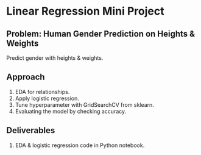 # Linear Regression Mini Project


## Problem: Human Gender Prediction on Heights & Weights
Predict gender with heights & weights.


## Approach
1. EDA for relationships.
2. Apply logistic regression.
3. Tune hyperparameter with GridSearchCV from sklearn.
4. Evaluating the model by checking accuracy.

## Deliverables
1. EDA & logistic regression code in Python notebook.
